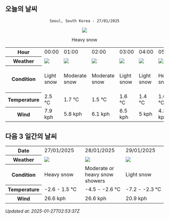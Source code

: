 ## 오늘의 날씨
<div align="center">

`Seoul, South Korea - 27/01/2025`

<img src="https://cdn.weatherapi.com/weather/64x64/day/338.png"/>

Heavy snow

</div>


<table>
    <tr>
        <th>Hour</th>
        <td>00:00</td><td>01:00</td><td>02:00</td><td>03:00</td><td>04:00</td><td>05:00</td><td>06:00</td><td>07:00</td><td>08:00</td><td>09:00</td><td>10:00</td><td>11:00</td><td>12:00</td><td>13:00</td><td>14:00</td><td>15:00</td><td>16:00</td><td>17:00</td><td>18:00</td><td>19:00</td><td>20:00</td><td>21:00</td><td>22:00</td><td>23:00</td>
    </tr>
    <tr>
        <th>Weather</th>
        <td><img src="https://cdn.weatherapi.com/weather/64x64/night/326.png"></img></td><td><img src="https://cdn.weatherapi.com/weather/64x64/night/332.png"></img></td><td><img src="https://cdn.weatherapi.com/weather/64x64/night/332.png"></img></td><td><img src="https://cdn.weatherapi.com/weather/64x64/night/326.png"></img></td><td><img src="https://cdn.weatherapi.com/weather/64x64/night/326.png"></img></td><td><img src="https://cdn.weatherapi.com/weather/64x64/night/338.png"></img></td><td><img src="https://cdn.weatherapi.com/weather/64x64/night/338.png"></img></td><td><img src="https://cdn.weatherapi.com/weather/64x64/night/338.png"></img></td><td><img src="https://cdn.weatherapi.com/weather/64x64/day/338.png"></img></td><td><img src="https://cdn.weatherapi.com/weather/64x64/day/338.png"></img></td><td><img src="https://cdn.weatherapi.com/weather/64x64/day/338.png"></img></td><td><img src="https://cdn.weatherapi.com/weather/64x64/day/326.png"></img></td><td><img src="https://cdn.weatherapi.com/weather/64x64/day/368.png"></img></td><td><img src="https://cdn.weatherapi.com/weather/64x64/day/371.png"></img></td><td><img src="https://cdn.weatherapi.com/weather/64x64/day/368.png"></img></td><td><img src="https://cdn.weatherapi.com/weather/64x64/day/371.png"></img></td><td><img src="https://cdn.weatherapi.com/weather/64x64/day/371.png"></img></td><td><img src="https://cdn.weatherapi.com/weather/64x64/day/371.png"></img></td><td><img src="https://cdn.weatherapi.com/weather/64x64/night/371.png"></img></td><td><img src="https://cdn.weatherapi.com/weather/64x64/night/371.png"></img></td><td><img src="https://cdn.weatherapi.com/weather/64x64/night/371.png"></img></td><td><img src="https://cdn.weatherapi.com/weather/64x64/night/371.png"></img></td><td><img src="https://cdn.weatherapi.com/weather/64x64/night/338.png"></img></td><td><img src="https://cdn.weatherapi.com/weather/64x64/night/371.png"></img></td>
    </tr>
    <tr>
        <th>Condition</th>
        <td width="200px">Light snow</td><td width="200px">Moderate snow</td><td width="200px">Moderate snow</td><td width="200px">Light snow</td><td width="200px">Light snow</td><td width="200px">Heavy snow</td><td width="200px">Heavy snow</td><td width="200px">Heavy snow</td><td width="200px">Heavy snow</td><td width="200px">Heavy snow</td><td width="200px">Heavy snow</td><td width="200px">Light snow</td><td width="200px">Light snow showers</td><td width="200px">Moderate or heavy snow showers</td><td width="200px">Light snow showers</td><td width="200px">Moderate or heavy snow showers</td><td width="200px">Moderate or heavy snow showers</td><td width="200px">Moderate or heavy snow showers</td><td width="200px">Moderate or heavy snow showers</td><td width="200px">Moderate or heavy snow showers</td><td width="200px">Moderate or heavy snow showers</td><td width="200px">Moderate or heavy snow showers</td><td width="200px">Heavy snow</td><td width="200px">Moderate or heavy snow showers</td>
    </tr>
    <tr>
        <th>Temperature</th>
        <td>2.5 °C</td><td>1.7 °C</td><td>1.5 °C</td><td>1.6 °C</td><td>1.4 °C</td><td>1.6 °C</td><td>1.5 °C</td><td>1.2 °C</td><td>0.8 °C</td><td>-0.9 °C</td><td>-0.6 °C</td><td>0.1 °C</td><td>0.4 °C</td><td>0.2 °C</td><td>0.4 °C</td><td>-0.1 °C</td><td>-0.2 °C</td><td>-0.9 °C</td><td>-1.4 °C</td><td>-1.7 °C</td><td>-1.8 °C</td><td>-2.3 °C</td><td>-2.4 °C</td><td>-2.6 °C</td>
    </tr>
    <tr>
        <th>Wind</th>
        <td>7.9 kph</td><td>5.8 kph</td><td>6.1 kph</td><td>6.5 kph</td><td>5 kph</td><td>4.3 kph</td><td>5 kph</td><td>7.6 kph</td><td>13 kph</td><td>23.4 kph</td><td>20.2 kph</td><td>21.2 kph</td><td>21.6 kph</td><td>22 kph</td><td>20.2 kph</td><td>19.8 kph</td><td>21.2 kph</td><td>26.6 kph</td><td>25.9 kph</td><td>24.8 kph</td><td>23.8 kph</td><td>23 kph</td><td>23.8 kph</td><td>23.8 kph</td>
    </tr>
</table>


## 다음 3 일간의 날씨


<table>
    <tr>
        <th>Date</th>
        <td>27/01/2025</td><td>28/01/2025</td><td>29/01/2025</td>
    </tr>
    <tr>
        <th>Weather</th>
        <td><img src="https://cdn.weatherapi.com/weather/64x64/day/338.png"/></td><td><img src="https://cdn.weatherapi.com/weather/64x64/day/371.png"/></td><td><img src="https://cdn.weatherapi.com/weather/64x64/day/326.png"/></td>
    </tr>
    <tr>
        <th>Condition</th>
        <td width="200px">Heavy snow</td><td width="200px">Moderate or heavy snow showers</td><td width="200px">Light snow</td>
    </tr>
    <tr>
        <th>Temperature</th>
        <td>-2.6 -  1.5 °C</td><td>-4.5 -  -2.6 °C</td><td>-7.2 -  -2.3 °C</td>
    </tr>
    <tr>
        <th>Wind</th>
        <td>26.6 kph</td><td>26.6 kph</td><td>20.9 kph</td>
    </tr>
</table>


*Updated at: 2025-01-27T02:53:37Z*
